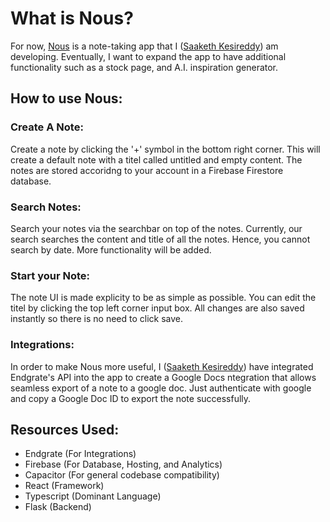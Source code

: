 # What is Nous?
For now, [Nous](https://its-nous-v2.web.app/account) is a note-taking app that I ([Saaketh Kesireddy](https://github.com/saakethk/its-nous-v2/blob/main/Current%20Resume.pdf)) am developing. Eventually, I want to expand the app to have additional functionality such as a stock page, and A.I. inspiration generator.

## How to use Nous:
### Create A Note:
Create a note by clicking the '+' symbol in the bottom right corner. This will create a default note with a titel called untitled and empty content. The notes are stored accoridng to your account in a Firebase Firestore database.
### Search Notes:
Search your notes via the searchbar on top of the notes. Currently, our search searches the content and title of all the notes. Hence, you cannot search by date. More functionality will be added.
### Start your Note:
The note UI is made explicity to be as simple as possible. You can edit the titel by clicking the top left corner input box. All changes are also saved instantly so there is no need to click save.
### Integrations:
In order to make Nous more useful, I ([Saaketh Kesireddy](https://github.com/saakethk/its-nous-v2/blob/main/Current%20Resume.pdf)) have integrated Endgrate's API into the app to create a Google Docs ntegration that allows seamless export of a note to a google doc. Just authenticate with google and copy a Google Doc ID to export the note successfully.

## Resources Used:
- Endgrate (For Integrations)
- Firebase (For Database, Hosting, and Analytics)
- Capacitor (For general codebase compatibility)
- React (Framework)
- Typescript (Dominant Language)
- Flask (Backend)
